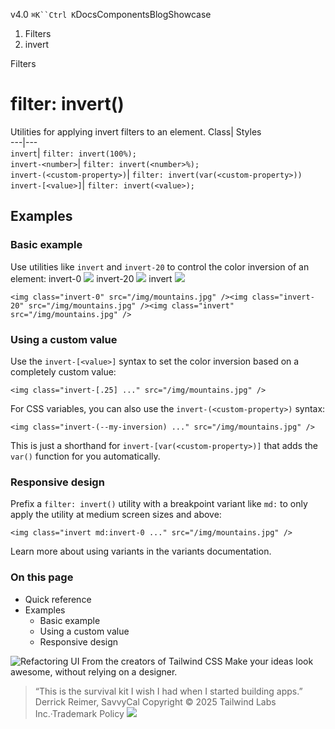 v4.0
`⌘K``Ctrl K`DocsComponentsBlogShowcase
  1. Filters
  2. invert


Filters
# filter: invert()
Utilities for applying invert filters to an element.
Class| Styles  
---|---  
`invert`| `filter: invert(100%);`  
`invert-<number>`| `filter: invert(<number>%);`  
`invert-(<custom-property>)`| `filter: invert(var(<custom-property>))`  
`invert-[<value>]`| `filter: invert(<value>);`  
## Examples
### Basic example
Use utilities like `invert` and `invert-20` to control the color inversion of an element:
invert-0
![](https://images.unsplash.com/photo-1554629947-334ff61d85dc?ixid=MnwxMjA3fDB8MHxwaG90by1wYWdlfHx8fGVufDB8fHx8&ixlib=rb-1.2.1&auto=format&fit=crop&w=1000&h=1000&q=90)
invert-20
![](https://images.unsplash.com/photo-1554629947-334ff61d85dc?ixid=MnwxMjA3fDB8MHxwaG90by1wYWdlfHx8fGVufDB8fHx8&ixlib=rb-1.2.1&auto=format&fit=crop&w=1000&h=1000&q=90)
invert
![](https://images.unsplash.com/photo-1554629947-334ff61d85dc?ixid=MnwxMjA3fDB8MHxwaG90by1wYWdlfHx8fGVufDB8fHx8&ixlib=rb-1.2.1&auto=format&fit=crop&w=1000&h=1000&q=90)
```
<img class="invert-0" src="/img/mountains.jpg" /><img class="invert-20" src="/img/mountains.jpg" /><img class="invert" src="/img/mountains.jpg" />
```

### Using a custom value
Use the `invert-[<value>]` syntax to set the color inversion based on a completely custom value:
```
<img class="invert-[.25] ..." src="/img/mountains.jpg" />
```

For CSS variables, you can also use the `invert-(<custom-property>)` syntax:
```
<img class="invert-(--my-inversion) ..." src="/img/mountains.jpg" />
```

This is just a shorthand for `invert-[var(<custom-property>)]` that adds the `var()` function for you automatically.
### Responsive design
Prefix a `filter: invert()` utility with a breakpoint variant like `md:` to only apply the utility at medium screen sizes and above:
```
<img class="invert md:invert-0 ..." src="/img/mountains.jpg" />
```

Learn more about using variants in the variants documentation.
### On this page
  * Quick reference
  * Examples
    * Basic example
    * Using a custom value
    * Responsive design


![Refactoring UI](https://tailwindcss.com/_next/image?url=%2F_next%2Fstatic%2Fmedia%2Fbook-promo.27d91093.png&w=256&q=75)
From the creators of Tailwind CSS
Make your ideas look awesome, without relying on a designer.
> “This is the survival kit I wish I had when I started building apps.”
> Derrick Reimer, SavvyCal
Copyright © 2025 Tailwind Labs Inc.·Trademark Policy
![](https://cdn.usefathom.com/?h=https%3A%2F%2Ftailwindcss.com&p=%2Fdocs%2Ffilter-invert&r=&sid=PMFMDJGK&qs=%7B%7D&cid=73611160)
